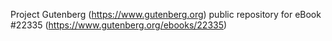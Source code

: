 Project Gutenberg (https://www.gutenberg.org) public repository for eBook #22335 (https://www.gutenberg.org/ebooks/22335)

